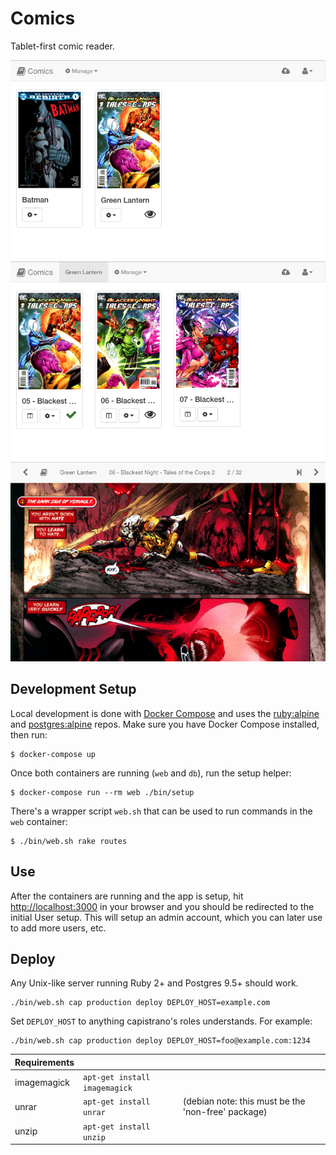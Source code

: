 # Comics

Tablet-first comic reader.

![Groups](public/screenshots/001.png)
![Group](public/screenshots/002.png)
![Page](public/screenshots/003.png)

## Development Setup

Local development is done with [Docker Compose](https://docs.docker.com/compose/) and uses the [ruby:alpine](https://hub.docker.com/_/ruby) and [postgres:alpine](https://hub.docker.com/_/postgres) repos.
Make sure you have Docker Compose installed, then run:

```
$ docker-compose up
```

Once both containers are running (`web` and `db`), run the setup helper:

```
$ docker-compose run --rm web ./bin/setup
```

There's a wrapper script `web.sh` that can be used to run commands in the `web` container:

```
$ ./bin/web.sh rake routes
```

## Use

After the containers are running and the app is setup, hit [http://localhost:3000](http://localhost:3000) in your browser and you should be redirected to the initial User setup.
This will setup an admin account, which you can later use to add more users, etc.

## Deploy

Any Unix-like server running Ruby 2+ and Postgres 9.5+ should work.

```
./bin/web.sh cap production deploy DEPLOY_HOST=example.com
```

Set `DEPLOY_HOST` to anything capistrano's roles understands.  For example:

```
./bin/web.sh cap production deploy DEPLOY_HOST=foo@example.com:1234
```

| Requirements | | |
| ------------ |-|-|
| imagemagick | `apt-get install imagemagick` | |
| unrar | `apt-get install unrar` | (debian note: this must be the 'non-free' package) |
| unzip | `apt-get install unzip` | |
